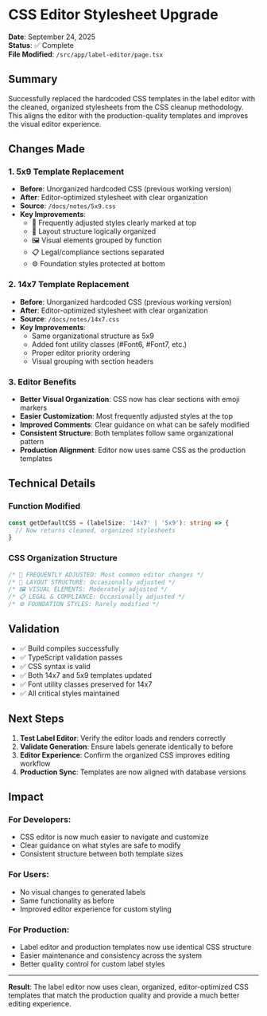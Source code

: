 # CSS Editor Stylesheet Upgrade

**Date**: September 24, 2025  
**Status**: ✅ Complete  
**File Modified**: `/src/app/label-editor/page.tsx`

## Summary

Successfully replaced the hardcoded CSS templates in the label editor with the cleaned, organized stylesheets from the CSS cleanup methodology. This aligns the editor with the production-quality templates and improves the visual editor experience.

## Changes Made

### 1. **5x9 Template Replacement**
- **Before**: Unorganized hardcoded CSS (previous working version)
- **After**: Editor-optimized stylesheet with clear organization
- **Source**: `/docs/notes/5x9.css`
- **Key Improvements**:
  - 🎯 Frequently adjusted styles clearly marked at top
  - 📐 Layout structure logically organized
  - 🖼️ Visual elements grouped by function
  - 📋 Legal/compliance sections separated
  - ⚙️ Foundation styles protected at bottom

### 2. **14x7 Template Replacement**
- **Before**: Unorganized hardcoded CSS (previous working version)
- **After**: Editor-optimized stylesheet with clear organization
- **Source**: `/docs/notes/14x7.css`
- **Key Improvements**:
  - Same organizational structure as 5x9
  - Added font utility classes (#Font6, #Font7, etc.)
  - Proper editor priority ordering
  - Visual grouping with section headers

### 3. **Editor Benefits**
- **Better Visual Organization**: CSS now has clear sections with emoji markers
- **Easier Customization**: Most frequently adjusted styles at the top
- **Improved Comments**: Clear guidance on what can be safely modified
- **Consistent Structure**: Both templates follow same organizational pattern
- **Production Alignment**: Editor now uses same CSS as the production templates

## Technical Details

### Function Modified
```typescript
const getDefaultCSS = (labelSize: '14x7' | '5x9'): string => {
  // Now returns cleaned, organized stylesheets
}
```

### CSS Organization Structure
```css
/* 🎯 FREQUENTLY ADJUSTED: Most common editor changes */
/* 📐 LAYOUT STRUCTURE: Occasionally adjusted */
/* 🖼️ VISUAL ELEMENTS: Moderately adjusted */
/* 📋 LEGAL & COMPLIANCE: Occasionally adjusted */
/* ⚙️ FOUNDATION STYLES: Rarely modified */
```

## Validation

- ✅ Build compiles successfully
- ✅ TypeScript validation passes
- ✅ CSS syntax is valid
- ✅ Both 14x7 and 5x9 templates updated
- ✅ Font utility classes preserved for 14x7
- ✅ All critical styles maintained

## Next Steps

1. **Test Label Editor**: Verify the editor loads and renders correctly
2. **Validate Generation**: Ensure labels generate identically to before
3. **Editor Experience**: Confirm the organized CSS improves editing workflow
4. **Production Sync**: Templates are now aligned with database versions

## Impact

### For Developers:
- CSS editor is now much easier to navigate and customize
- Clear guidance on what styles are safe to modify
- Consistent structure between both template sizes

### For Users:
- No visual changes to generated labels
- Same functionality as before
- Improved editor experience for custom styling

### For Production:
- Label editor and production templates now use identical CSS structure
- Easier maintenance and consistency across the system
- Better quality control for custom label styles

---

**Result**: The label editor now uses clean, organized, editor-optimized CSS templates that match the production quality and provide a much better editing experience.